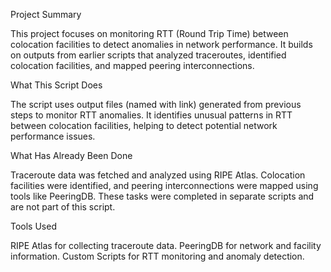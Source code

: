 Project Summary

This project focuses on monitoring RTT (Round Trip Time) between colocation facilities to detect anomalies in network performance. It builds on outputs from earlier scripts that analyzed traceroutes, identified colocation facilities, and mapped peering interconnections.

What This Script Does

The script uses output files (named with link) generated from previous steps to monitor RTT anomalies.
It identifies unusual patterns in RTT between colocation facilities, helping to detect potential network performance issues.

What Has Already Been Done

Traceroute data was fetched and analyzed using RIPE Atlas.
Colocation facilities were identified, and peering interconnections were mapped using tools like PeeringDB.
These tasks were completed in separate scripts and are not part of this script.

Tools Used

RIPE Atlas for collecting traceroute data.
PeeringDB for network and facility information.
Custom Scripts for RTT monitoring and anomaly detection.

